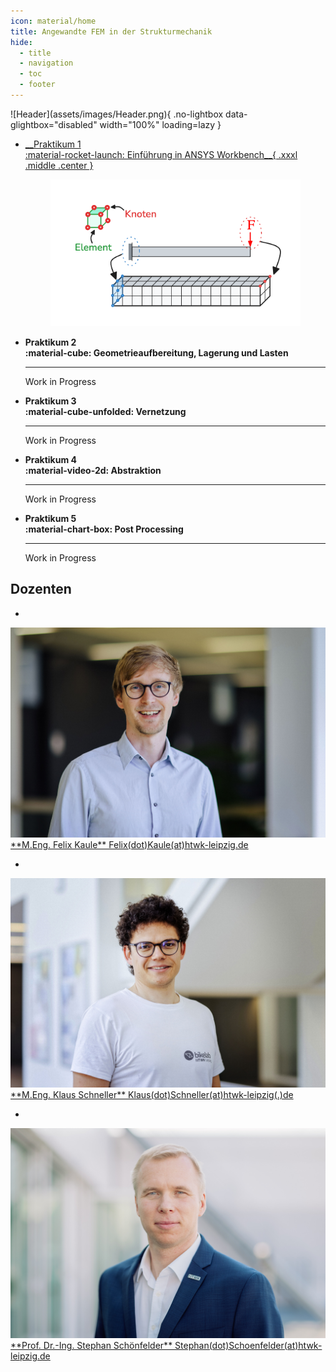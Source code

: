 ```yaml
---
icon: material/home
title: Angewandte FEM in der Strukturmechanik
hide:
  - title
  - navigation
  - toc
  - footer
---
```


<div class="page--home" hidden></div>

<div class="hero" markdown>
  ![Header](assets/images/Header.png){ .no-lightbox data-glightbox="disabled" width="100%" loading=lazy }
</div>

<div class="grid cards" markdown>

-   <a class="card-link" href="P1_Einfuehrung/">
        __Praktikum 1<br>:material-rocket-launch: Einführung in ANSYS Workbench__{ .xxxl .middle .center }
        <figure style="text-align:center;">
          <img src="P1_Einfuehrung/01_Grundlagen/images/Uebersicht.png" alt="Aufgabenstellung" width="400" class="no-lightbox">
        </figure>
    </a>

-   __Praktikum 2<br>:material-cube: Geometrieaufbereitung, Lagerung und Lasten__
    <hr />
    Work in Progress

-   __Praktikum 3<br>:material-cube-unfolded: Vernetzung__
    <hr />
    Work in Progress

-   __Praktikum 4<br>:material-video-2d: Abstraktion__
    <hr />
    Work in Progress

-   __Praktikum 5<br>:material-chart-box: Post Processing__
    <hr />
    Work in Progress

</div>




## Dozenten

<div class="grid cards" markdown>

-  <a class="card-link" href="https://bildungsportal.sachsen.de/opal/auth/RepositoryEntry/18448121873/CourseNode/1633401058120725004" target="_blank" rel="noopener noreferrer">
 <img src="assets/people/Felix_Kaule.jpg" alt="Felix Kaule" class="no-lightbox" />
  **M.Eng. Felix Kaule**  
  Felix(dot)Kaule(at)htwk-leipzig.de
  </a>

- <a class="card-link" href="https://bildungsportal.sachsen.de/opal/auth/RepositoryEntry/18448121873/CourseNode/1760236690964595011" target="_blank" rel="noopener noreferrer"> 
<img src="assets/people/Klaus_Schneller.jpeg" alt="Klaus Schneller" class="no-lightbox" />
  **M.Eng. Klaus Schneller**  
  Klaus(dot)Schneller(at)htwk-leipzig(.)de
  </a>

- <a class="card-link" href="https://bildungsportal.sachsen.de/opal/auth/RepositoryEntry/18448121873/CourseNode/98344428551217" target="_blank" rel="noopener noreferrer"> 
<img src="assets/people/Stephan_Schoenfelder.png" alt="Prof. Dr.-Ing. Stephan Schönfelder" class="no-lightbox" />
  **Prof. Dr.-Ing. Stephan Schönfelder**  
  Stephan(dot)Schoenfelder(at)htwk-leipzig.de
  </a>
</div>
